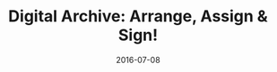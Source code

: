 ---
title: "Digital Archive: Arrange, Assign & Sign!"
collection: publications
permalink: /publication/2016-07-09-master-thesis
excerpt: 'Master Thesis'
date: 2016-07-08
venue: 'Faculdade de Ciências da Universidade do Porto'
paperurl: 'https://repositorio-aberto.up.pt/bitstream/10216/89211/2/135818.pdf'
citation: 'Sousa, Patrícia Raquel Vieira. "Digital Archive: Arrange, Assign & Sign!." (2016).'
---